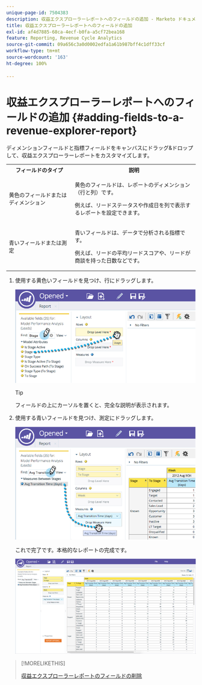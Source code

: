```yaml
---
unique-page-id: 7504383
description: 収益エクスプローラーレポートへのフィールドの追加 - Marketo ドキュメント - 製品ドキュメント
title: 収益エクスプローラーレポートへのフィールドの追加
exl-id: af4d7885-68ca-4ecf-b0fa-a5cf72bea168
feature: Reporting, Revenue Cycle Analytics
source-git-commit: 09a656c3a0d0002edfa1a61b987bff4c1dff33cf
workflow-type: tm+mt
source-wordcount: '163'
ht-degree: 100%

---
```


# 収益エクスプローラーレポートへのフィールドの追加 {#adding-fields-to-a-revenue-explorer-report}

ディメンションフィールドと指標フィールドをキャンバスにドラッグ&amp;ドロップして、収益エクスプローラーレポートをカスタマイズします。

<table>
 <tbody>
  <tr>
   <th>フィールドのタイプ</th>
   <th>説明</th>
  </tr>
  <tr>
   <td>黄色のフィールドまたはディメンション</td>
   <td><p>黄色のフィールドは、レポートのディメンション（行と列）です。</p><p>例えば、リードステータスや作成日を列で表示するレポートを設定できます。</p></td>
  </tr>
  <tr>
   <td>青いフィールドまたは測定</td>
   <td><p>青いフィールドは、データで分析される指標です。</p><p>例えば、リードの平均リードスコアや、リードが商談を持った日数などです。</p></td>
  </tr>
 </tbody>
</table>

1. 使用する黄色いフィールドを見つけ、行にドラッグします。

   ![](assets/image2015-3-24-15-3a22-3a34.png)

   >[!TIP]
   >
   >フィールドの上にカーソルを置くと、完全な説明が表示されます。

1. 使用する青いフィールドを見つけ、測定にドラッグします。

   ![](assets/image2015-3-24-15-3a53-3a5.png)

   これで完了です。本格的なレポートの完成です。

   ![](assets/image2015-3-24-15-3a55-3a7.png)

>[!MORELIKETHIS]
>
>[収益エクスプローラーレポートのフィールドの削除](/help/marketo/product-docs/reporting/revenue-cycle-analytics/revenue-explorer/deleting-a-field-in-a-revenue-explorer-report.md)
